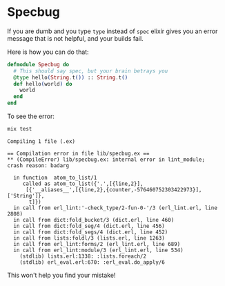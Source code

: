 # Specbug

If you are dumb and you type `type` instead of `spec` elixir gives you an error message that is not
helpful, and your builds fail.

Here is how you can do that:

```elixir
defmodule Specbug do
  # This should say spec, but your brain betrays you
  @type hello(String.t()) :: String.t()
  def hello(world) do
    world
  end
end
```

To see the error:

```sh
mix test
```

```
Compiling 1 file (.ex)

== Compilation error in file lib/specbug.ex ==
** (CompileError) lib/specbug.ex: internal error in lint_module;
crash reason: badarg

  in function  atom_to_list/1
     called as atom_to_list({'.',[{line,2}],
      [{'__aliases__',[{line,2},{counter,-576460752303422973}],['String']},
       t]})
  in call from erl_lint:'-check_type/2-fun-0-'/3 (erl_lint.erl, line 2808)
  in call from dict:fold_bucket/3 (dict.erl, line 460)
  in call from dict:fold_seg/4 (dict.erl, line 456)
  in call from dict:fold_segs/4 (dict.erl, line 452)
  in call from lists:foldl/3 (lists.erl, line 1263)
  in call from erl_lint:forms/2 (erl_lint.erl, line 689)
  in call from erl_lint:module/3 (erl_lint.erl, line 534)
    (stdlib) lists.erl:1338: :lists.foreach/2
    (stdlib) erl_eval.erl:670: :erl_eval.do_apply/6
```

This won't help you find your mistake!
